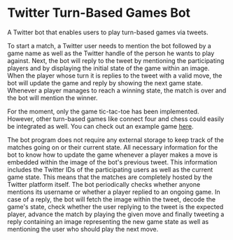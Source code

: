 # Twitter Turn-Based Games Bot

A Twitter bot that enables users to play turn-based games via tweets.

To start a match, a Twitter user needs to mention the bot followed by a game name as well as the Twitter handle of the person he wants to play against. Next, the bot will reply to the tweet by mentioning the participating players and by displaying the initial state of the game within an image. When the player whose turn it is replies to the tweet with a valid move, the bot will update the game and reply by showing the next game state. Whenever a player manages to reach a winning state, the match is over and the bot will mention the winner.

For the moment, only the game tic-tac-toe has been implemented. However, other turn-based games like connect four and chess could easily be integrated as well. You can check out an example game [here](https://twitter.com/TurnGamesBot/status/1241476707493842946).

The bot program does not require any external storage to keep track of the matches going on or their current state. All necessary information for the bot to know how to update the game whenever a player makes a move is embedded within the image of the bot's previous tweet. This information includes the Twitter IDs of the participating users as well as the current game state. This means that the matches are completely hosted by the Twitter platform itself. The bot periodically checks whether anyone mentions its username or whether a player replied to an ongoing game. In case of a reply, the bot will fetch the image within the tweet, decode the game's state, check whether the user replying to the tweet is the expected player, advance the match by playing the given move and finally tweeting a reply containing an image representing the new game state as well as mentioning the user who should play the next move.
